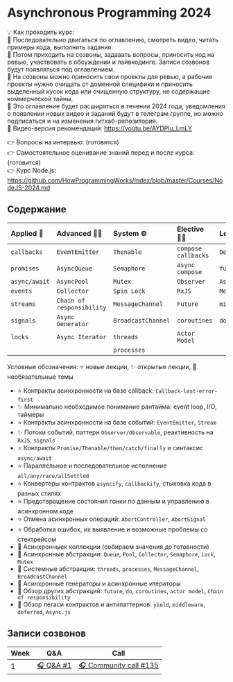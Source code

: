 # Asynchronous Programming 2024

💡 Как проходить курс:  
🔹 Последовательно двигаться по оглавлению, смотреть видео, читать примеры кода, выполнять задания.  
🔹 Потом приходить на созвоны, задавать вопросы, приносить код на ревью, участвовать в обсуждении и лайвкодинге. Записи созвонов будут появляться под оглавлением.  
🔹 На созвоны можно приносить свои проекты для ревью, а рабочие проекты нужно очищать от доменной специфики и приносить выделенный кусок кода или очищенную структуру, не содержащие коммерческой тайны.  
🔹 Это оглавление будет расширяться в течении 2024 года, уведомления о появлении новых видео и заданий будут в телеграм группе, но можно подписаться и на изменения гитхаб-репозитория.  
🔹 Видео-версия рекомендаций: https://youtu.be/AYDPIu_LmLY  

👉 Вопросы на интервью: (готовятся)  
👉 Самостоятельное оценивание знаний перед и после курса: (готовится)  
👉 Курс Node.js: https://github.com/HowProgrammingWorks/Index/blob/master/Courses/NodeJS-2024.md

## Содержание

| Applied 💯     | Advanced 🧑‍🎓                | System ⚙️           | Elective 🧑‍🚀           | Legacy ⚠️          |
|:--------------|:--------------------------|:-------------------|:---------------------|:------------------|
| `callbacks`   | `EvemtEmitter`            | `Thenable`         | `compose callbacks`  | `Deferred`        |
| `promises`    | `AsyncQueue`              | `Semaphore`        | `async compose`      | `function*/yield` |
| `async/await` | `AsyncPool`               | `Mutex`            | `Observer`           | `Async.js`        |
| `events`      | `Collector`               | `Spin Lock`        | `RxJS`               | `Metasync`        |
| `streams`     | `Chain of responsibility` | `MessageChannel`   | `Future`             | `middleware`      |
| `signals`     | `Async Generator`         | `BroadcastChannel` | `coroutines`         | `do`              |
| `locks`       | `Async Iterator`          | `threads`          | `Actor Model`        |                   |
|               |                           | `processes`        |                      |                   |

Условные обозначения: ⭐ новые лекции, ✨ открытые лекции, 🧩 необязательные темы

- ⭐ Контракты асинхронности на базе callback: `Callback-last-error-first`
- ✨ Минимально необходимое понимание рантайма: event loop, I/O, таймеры
- ⭐ Контракты асинхронности на базе событий: `EventEmitter`, `Stream`
- ✨ Потоки событий, паттерн `Observer/Observable`, реактивность на `RxJS`, `signals`
- ⭐ Контракты `Promise/Thenable/then/catch/finally` и синтаксис `async/await`
- ⭐ Параллельное и последовательное исполнение `all/any/race/allSettled`
- ⭐ Конвертеры контрактов `asyncify`, `callbackify`, стыковка кода в разных стилях
- ⭐ Предотвращение состояния гонки по данным и управлению в асинхронном коде
- ⭐ Отмена асинхронных операций: `AbortController`, `AbortSignal`
- ⭐ Обработка ошибок, их выявление и возможные проблемы со стектрейсом
- 🧩 Асинхронныек коллекции (собираем значения до готовности)
- 🧩 Асинхронные абстракции: `Queue`, `Pool`, `Collector`, `Semaphore`, `Lock`, `Mutex`
- 🧩 Системные абстракции: `threads`, `processes`, `MessageChannel`, `BroadcastChannel`
- 🧩 Асинхронные генераторы и асинхронные итераторы
- 🧩 Обзор других абстракций: `future`, `do`, `coroutines`, `actor model`, `Chain of responsibility`
- 🧩 Обзор легаси контрактов и антипаттернов: `yield`, `middleware`, `deferred`, `Async.js`

## Записи созвонов

| Week | Q&A | Call |
| ---- | --- | ---- |
| 1    | [🎧 Q&A #1](https://youtu.be/wROwn8L7z2Q) | [🎧 Community call #135](https://youtu.be/8rmHst1_yVw) |
